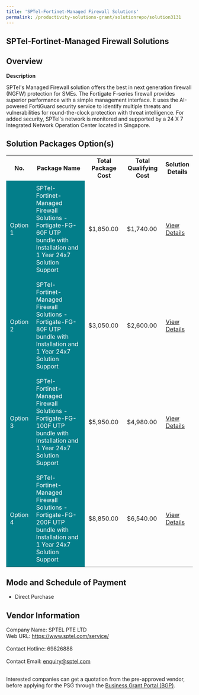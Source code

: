 ```yaml
---
title: 'SPTel-Fortinet-Managed Firewall Solutions'
permalink: /productivity-solutions-grant/solutionrepo/solution3131
---
```


## SPTel-Fortinet-Managed Firewall Solutions

## Overview

**Description**

SPTel's Managed Firewall solution offers the best in next generation firewall (NGFW) protection for SMEs. The Fortigate F-series firewall provides superior performance with a simple management interface. It uses the AI-powered FortiGuard security service to identify multiple threats and vulnerabilities for round-the-clock protection with threat intelligence. For added security, SPTel's network is monitored and supported by a 24 X 7 Integrated Network Operation Center located in Singapore.

## Solution Packages Option(s)

<table>
<tr>
<th><b>No.</b></th>
<th><b>Package Name</b></th>
<th><b>Total Package Cost</b></th>
<th><b>Total Qualifying Cost</b></th>
<th><b>Solution Details</b></th>
</tr>
<tr>
<td style='padding: 10px; background-color: #037E8A; color: #FFFFFF;'>Option 1</td>
<td style='padding: 10px; background-color: #037E8A; color: #FFFFFF;'>SPTel-Fortinet-Managed Firewall Solutions - Fortigate-FG-60F UTP bundle with Installation and 1 Year 24x7 Solution Support</td>
<td style='padding: 10px;'>$1,850.00</td>
<td style='padding: 10px;'>$1,740.00</td>
<td style='padding: 10px;'><a href='https://www.gobusiness.gov.sg/images/psg/SPTEL_Desensitised_Annex_3_CAA_140722_Part_1.pdf' target='_blank'>View Details</a></td>
</tr>
<tr>
<td style='padding: 10px; background-color: #037E8A; color: #FFFFFF;'>Option 2</td>
<td style='padding: 10px; background-color: #037E8A; color: #FFFFFF;'>SPTel-Fortinet-Managed Firewall Solutions - Fortigate-FG-80F UTP bundle with Installation and 1 Year 24x7 Solution Support</td>
<td style='padding: 10px;'>$3,050.00</td>
<td style='padding: 10px;'>$2,600.00</td>
<td style='padding: 10px;'><a href='https://www.gobusiness.gov.sg/images/psg/SPTEL_Desensitised_Annex_3_CAA_140722_Part_2.pdf' target='_blank'>View Details</a></td>
</tr>
<tr>
<td style='padding: 10px; background-color: #037E8A; color: #FFFFFF;'>Option 3</td>
<td style='padding: 10px; background-color: #037E8A; color: #FFFFFF;'>SPTel-Fortinet-Managed Firewall Solutions - Fortigate-FG-100F UTP bundle with Installation and 1 Year 24x7 Solution Support</td>
<td style='padding: 10px;'>$5,950.00</td>
<td style='padding: 10px;'>$4,980.00</td>
<td style='padding: 10px;'><a href='https://www.gobusiness.gov.sg/images/psg/SPTEL_Desensitised_Annex_3_CAA_140722_Part_3.pdf' target='_blank'>View Details</a></td>
</tr>
<tr>
<td style='padding: 10px; background-color: #037E8A; color: #FFFFFF;'>Option 4</td>
<td style='padding: 10px; background-color: #037E8A; color: #FFFFFF;'>SPTel-Fortinet-Managed Firewall Solutions - Fortigate-FG-200F UTP bundle with Installation and 1 Year 24x7 Solution Support</td>
<td style='padding: 10px;'>$8,850.00</td>
<td style='padding: 10px;'>$6,540.00</td>
<td style='padding: 10px;'><a href='https://www.gobusiness.gov.sg/images/psg/SPTEL_Desensitised_Annex_3_CAA_140722_Part_4.pdf' target='_blank'>View Details</a></td>
</tr>
</table>

## Mode and Schedule of Payment

 - Direct Purchase

## Vendor Information

 Company Name: SPTEL PTE LTD<br>Web URL: https://www.sptel.com/service/ <br><br>Contact Hotline: 69826888 <br><br>Contact Email: enquiry@sptel.com <br><br>

Interested companies can get a quotation from the pre-approved vendor, before applying for the PSG through the <a href='https://www.businessgrants.gov.sg/' target='_blank' rel='noopener'>Business Grant Portal (BGP)</a>.

<script src="/jquery/resize-tables.js"></script>

